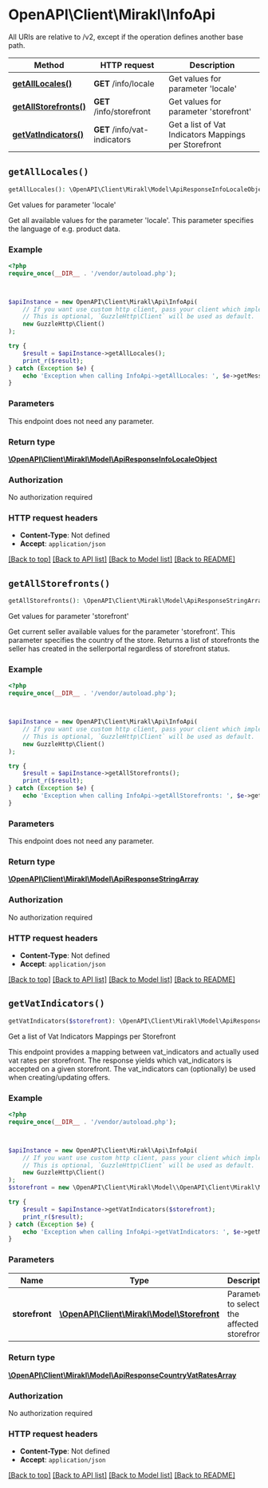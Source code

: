# OpenAPI\Client\Mirakl\InfoApi

All URIs are relative to /v2, except if the operation defines another base path.

| Method | HTTP request | Description |
| ------------- | ------------- | ------------- |
| [**getAllLocales()**](InfoApi.md#getAllLocales) | **GET** /info/locale | Get values for parameter &#39;locale&#39; |
| [**getAllStorefronts()**](InfoApi.md#getAllStorefronts) | **GET** /info/storefront | Get values for parameter &#39;storefront&#39; |
| [**getVatIndicators()**](InfoApi.md#getVatIndicators) | **GET** /info/vat-indicators | Get a list of Vat Indicators Mappings per Storefront |


## `getAllLocales()`

```php
getAllLocales(): \OpenAPI\Client\Mirakl\Model\ApiResponseInfoLocaleObject
```

Get values for parameter 'locale'

Get all available values for the parameter 'locale'. This parameter specifies the language of e.g. product data.

### Example

```php
<?php
require_once(__DIR__ . '/vendor/autoload.php');



$apiInstance = new OpenAPI\Client\Mirakl\Api\InfoApi(
    // If you want use custom http client, pass your client which implements `GuzzleHttp\ClientInterface`.
    // This is optional, `GuzzleHttp\Client` will be used as default.
    new GuzzleHttp\Client()
);

try {
    $result = $apiInstance->getAllLocales();
    print_r($result);
} catch (Exception $e) {
    echo 'Exception when calling InfoApi->getAllLocales: ', $e->getMessage(), PHP_EOL;
}
```

### Parameters

This endpoint does not need any parameter.

### Return type

[**\OpenAPI\Client\Mirakl\Model\ApiResponseInfoLocaleObject**](../Model/ApiResponseInfoLocaleObject.md)

### Authorization

No authorization required

### HTTP request headers

- **Content-Type**: Not defined
- **Accept**: `application/json`

[[Back to top]](#) [[Back to API list]](../../README.md#endpoints)
[[Back to Model list]](../../README.md#models)
[[Back to README]](../../README.md)

## `getAllStorefronts()`

```php
getAllStorefronts(): \OpenAPI\Client\Mirakl\Model\ApiResponseStringArray
```

Get values for parameter 'storefront'

Get current seller available values for the parameter 'storefront'. This parameter specifies the country of the store. Returns a list of storefronts the seller has created in the sellerportal regardless of storefront status.

### Example

```php
<?php
require_once(__DIR__ . '/vendor/autoload.php');



$apiInstance = new OpenAPI\Client\Mirakl\Api\InfoApi(
    // If you want use custom http client, pass your client which implements `GuzzleHttp\ClientInterface`.
    // This is optional, `GuzzleHttp\Client` will be used as default.
    new GuzzleHttp\Client()
);

try {
    $result = $apiInstance->getAllStorefronts();
    print_r($result);
} catch (Exception $e) {
    echo 'Exception when calling InfoApi->getAllStorefronts: ', $e->getMessage(), PHP_EOL;
}
```

### Parameters

This endpoint does not need any parameter.

### Return type

[**\OpenAPI\Client\Mirakl\Model\ApiResponseStringArray**](../Model/ApiResponseStringArray.md)

### Authorization

No authorization required

### HTTP request headers

- **Content-Type**: Not defined
- **Accept**: `application/json`

[[Back to top]](#) [[Back to API list]](../../README.md#endpoints)
[[Back to Model list]](../../README.md#models)
[[Back to README]](../../README.md)

## `getVatIndicators()`

```php
getVatIndicators($storefront): \OpenAPI\Client\Mirakl\Model\ApiResponseCountryVatRatesArray
```

Get a list of Vat Indicators Mappings per Storefront

This endpoint provides a mapping between vat_indicators and actually used vat rates per storefront. The response yields which vat_indicators is accepted on a given storefront. The vat_indicators can (optionally) be used when creating/updating offers.

### Example

```php
<?php
require_once(__DIR__ . '/vendor/autoload.php');



$apiInstance = new OpenAPI\Client\Mirakl\Api\InfoApi(
    // If you want use custom http client, pass your client which implements `GuzzleHttp\ClientInterface`.
    // This is optional, `GuzzleHttp\Client` will be used as default.
    new GuzzleHttp\Client()
);
$storefront = new \OpenAPI\Client\Mirakl\Model\\OpenAPI\Client\Mirakl\Model\Storefront(); // \OpenAPI\Client\Mirakl\Model\Storefront | Parameter to select the affected storefront

try {
    $result = $apiInstance->getVatIndicators($storefront);
    print_r($result);
} catch (Exception $e) {
    echo 'Exception when calling InfoApi->getVatIndicators: ', $e->getMessage(), PHP_EOL;
}
```

### Parameters

| Name | Type | Description  | Notes |
| ------------- | ------------- | ------------- | ------------- |
| **storefront** | [**\OpenAPI\Client\Mirakl\Model\Storefront**](../Model/.md)| Parameter to select the affected storefront | [optional] |

### Return type

[**\OpenAPI\Client\Mirakl\Model\ApiResponseCountryVatRatesArray**](../Model/ApiResponseCountryVatRatesArray.md)

### Authorization

No authorization required

### HTTP request headers

- **Content-Type**: Not defined
- **Accept**: `application/json`

[[Back to top]](#) [[Back to API list]](../../README.md#endpoints)
[[Back to Model list]](../../README.md#models)
[[Back to README]](../../README.md)
